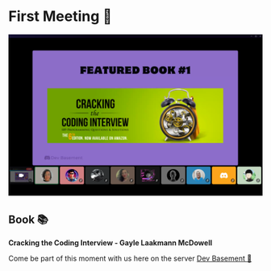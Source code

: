 # First Meeting 🎉

![First Meeting](../../assets/meeting-1.png)

## Book 📚

**Cracking the Coding Interview - Gayle Laakmann McDowell**

Come be part of this moment with us here on the server [Dev Basement 💜](https://discord.com/invite/basementdevs)